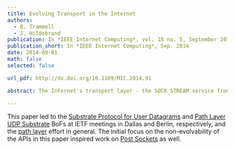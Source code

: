 ```yaml
---
title: Evolving Transport in the Internet
authors: 
  - B. Trammell
  - J. Hildebrand
publication: In *IEEE Internet Computing*, vol. 18 no. 5, September 2014
publication_short: In *IEEE Internet Computing*, Sep. 2014
date: 2014-09-01
math: false
selected: false

url_pdf: http://dx.doi.org/10.1109/MIC.2014.91

abstract: The Internet's transport layer - the SOCK_STREAM service from TCP and the SOCK_DGRAM service from UDP - has seen little evolution over the past three decades, despite wildly changing requirements. Indeed, the movement of the waist of the protocol stack hourglass from IP up the stack toward HTTP (over TLS) over TCP has combined with a proliferation of middleboxes that make stringent assumptions about the structure of the traffic they will pass to reduce protocol diversity over time. This ossification has reduced our ability to evolve transport protocols to meet these new application requirements. In this work, the authors describe aspects of this problem and propose a solution space and agenda for improving the situation.

---
```


This paper led to the [Substrate Protocol for User Datagrams](https://tools.ietf.org/html/draft-trammell-spud-req) and [Path Layer UDP Substrate](https://tools.ietf.org/html/draft-trammell-plus-abstract-mech) BoFs at IETF meetings in Dallas and Berlin, respectively, and the [path layer](/project/path-layer) effort in general. The initial focus on the non-evolvability of the APIs in this paper inspired work on [Post Sockets](project/post-sockets) as well.